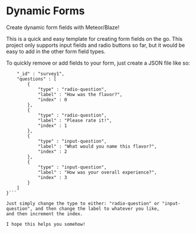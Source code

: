 # Dynamic Forms
Create dynamic form fields with Meteor/Blaze!

This is a quick and easy template for creating form fields on the go. This project only supports input fields and radio buttons
so far, but it would be easy to add in the other form field types.


To quickly remove or add fields to your form, just create a JSON file like so:

```{
    "_id" : "survey1",
    "questions" : [ 
        {
            "type" : "radio-question",
            "label" : "How was the flavor?",
            "index" : 0
        }, 
        {
            "type" : "radio-question",
            "label" : "Please rate it!",
            "index" : 1
        }, 
        {
            "type" : "input-question",
            "label" : "What would you name this flavor?",
            "index" : 2
        }, 
        {
            "type" : "input-question",
            "label" : "How was your overall experience?",
            "index" : 3
        }
    ]
}```

Just simply change the type to either: "radio-question" or "input-question", and then change the label to whatever you like,
and then increment the index.

I hope this helps you somehow!
